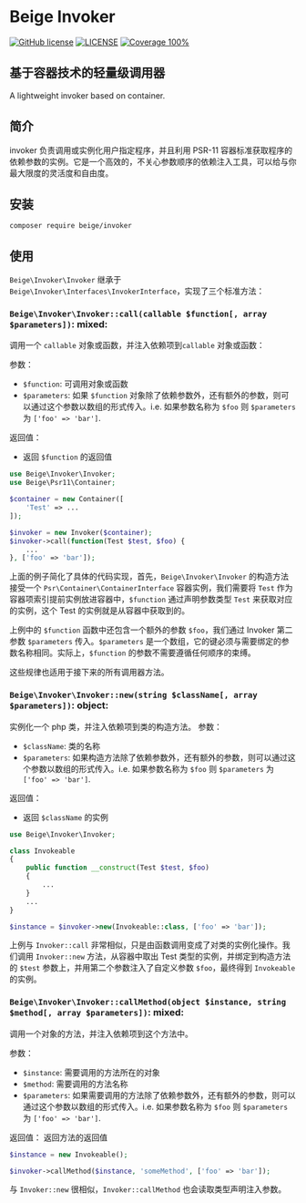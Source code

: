 # Beige Invoker

[![GitHub license](https://img.shields.io/github/license/alienwow/SnowLeopard.svg)](https://github.com/alienwow/SnowLeopard/blob/master/LICENSE)
[![LICENSE](https://img.shields.io/badge/license-Anti%20996-blue.svg)](https://github.com/996icu/996.ICU/blob/master/LICENSE)
[![Coverage 100%](https://img.shields.io/azure-devops/coverage/swellaby/opensource/25.svg)](https://github.com/speed-sonic/beige-route)

## 基于容器技术的轻量级调用器
A lightweight invoker based on container.


## 简介
invoker 负责调用或实例化用户指定程序，并且利用 PSR-11 容器标准获取程序的依赖参数的实例。它是一个高效的，不关心参数顺序的依赖注入工具，可以给与你最大限度的灵活度和自由度。

## 安装
```
composer require beige/invoker
```

## 使用
`Beige\Invoker\Invoker` 继承于 `Beige\Invoker\Interfaces\InvokerInterface`，实现了三个标准方法：
### `Beige\Invoker\Invoker::call(callable $function[, array $parameters])`: mixed:
调用一个 `callable` 对象或函数，并注入依赖项到`callable` 对象或函数：

参数：
- `$function`: 可调用对象或函数
- `$parameters`: 如果 `$function` 对象除了依赖参数外，还有额外的参数，则可以通过这个参数以数组的形式传入。i.e. 如果参数名称为 `$foo` 则 `$parameters` 为 `['foo' => 'bar']`.

返回值：
- 返回 `$function` 的返回值

```php
use Beige\Invoker\Invoker;
use Beige\Psr11\Container;

$container = new Container([
    'Test' => ...
]);

$invoker = new Invoker($container);
$invoker->call(function(Test $test, $foo) {
    ...
}, ['foo' => 'bar']);
```
上面的例子简化了具体的代码实现，首先，`Beige\Invoker\Invoker` 的构造方法接受一个 `Psr\Container\ContainerInterface` 容器实例，我们需要将 `Test` 作为容器项索引提前实例放进容器中，`$function` 通过声明参数类型 `Test` 来获取对应的实例，这个 Test 的实例就是从容器中获取到的。

上例中的 `$function` 函数中还包含一个额外的参数 `$foo`，我们通过 Invoker 第二参数 `$parameters` 传入。`$parameters` 是一个数组，它的键必须与需要绑定的参数名称相同。实际上，`$function` 的参数不需要遵循任何顺序的束缚。

这些规律也适用于接下来的所有调用器方法。

### `Beige\Invoker\Invoker::new(string $className[, array $parameters])`: object:
实例化一个 php 类，并注入依赖项到类的构造方法。
参数：
- `$className`: 类的名称
- `$parameters`: 如果构造方法除了依赖参数外，还有额外的参数，则可以通过这个参数以数组的形式传入。i.e. 如果参数名称为 `$foo` 则 `$parameters` 为 `['foo' => 'bar']`.

返回值：
- 返回 `$className` 的实例

```php
use Beige\Invoker\Invoker;

class Invokeable
{
    public function __construct(Test $test, $foo)
    {
        ...
    }
    ...
}

$instance = $invoker->new(Invokeable::class, ['foo' => 'bar']);
```
上例与 `Invoker::call` 非常相似，只是由函数调用变成了对类的实例化操作。我们调用 `Invoker::new` 方法，从容器中取出 Test 类型的实例，并绑定到构造方法的 `$test` 参数上，并用第二个参数注入了自定义参数 `$foo`，最终得到 `Invokeable` 的实例。

### `Beige\Invoker\Invoker::callMethod(object $instance, string $method[, array $parameters])`: mixed:
调用一个对象的方法，并注入依赖项到这个方法中。

参数：
- `$instance`: 需要调用的方法所在的对象
- `$method`: 需要调用的方法名称
- `$parameters`: 如果需要调用的方法除了依赖参数外，还有额外的参数，则可以通过这个参数以数组的形式传入。i.e. 如果参数名称为 `$foo` 则 `$parameters` 为 `['foo' => 'bar']`.

返回值：
返回方法的返回值

```php
$instance = new Invokeable();

$invoker->callMethod($instance, 'someMethod', ['foo' => 'bar']);
```
与 `Invoker::new` 很相似，`Invoker::callMethod` 也会读取类型声明注入参数。
